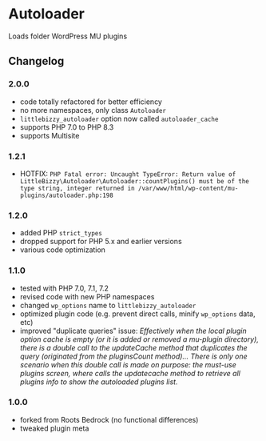 # Autoloader

Loads folder WordPress MU plugins

## Changelog

### 2.0.0
- code totally refactored for better efficiency
- no more namespaces, only class `Autoloader`
- `littlebizzy_autoloader` option now called `autoloader_cache`
- supports PHP 7.0 to PHP 8.3
- supports Multisite

### 1.2.1
* HOTFIX: `PHP Fatal error: Uncaught TypeError: Return value of LittleBizzy\Autoloader\Autoloader::countPlugins() must be of the type string, integer returned in /var/www/html/wp-content/mu-plugins/autoloader.php:198`

### 1.2.0
* added PHP `strict_types`
* dropped support for PHP 5.x and earlier versions
* various code optimization

### 1.1.0
* tested with PHP 7.0, 7.1, 7.2
* revised code with new PHP namespaces
* changed `wp_options` name to `littlebizzy_autoloader`
* optimized plugin code (e.g. prevent direct calls, minify `wp_options` data, etc)
* improved "duplicate queries" issue: *Effectively when the local plugin option cache is empty (or it is added or removed a mu-plugin directory), there is a double call to the updateCache method that duplicates the query (originated from the pluginsCount method)... There is only one scenario when this double call is made on purpose: the must-use plugins screen, where calls the updatecache method to retrieve all plugins info to show the autoloaded plugins list.*

### 1.0.0
* forked from Roots Bedrock (no functional differences)
* tweaked plugin meta
